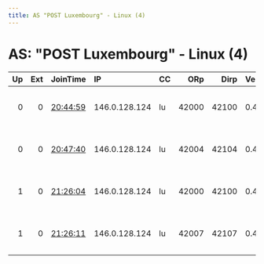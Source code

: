 ```yaml
---
title: AS "POST Luxembourg" - Linux (4)
---
```


# AS: "POST Luxembourg" - Linux (4)

|   Up |   Ext | JoinTime                                                                                            | IP            | CC   |   ORp |   Dirp | Version   | Contact                   | Nickname     |   eFamMembers |
|-----:|------:|:----------------------------------------------------------------------------------------------------|:--------------|:-----|------:|-------:|:----------|:--------------------------|:-------------|--------------:|
|    0 |     0 | [20:44:59](https://metrics.torproject.org/rs.html#details/8971B18F2EB0F3EB655C710CF3D7580D1618A469) | 146.0.128.124 | lu   | 42000 |  42100 | 0.4.2.7   | tor at 0x3d dot lu - 1x3d | MalakataLU00 |             1 |
|    0 |     0 | [20:47:40](https://metrics.torproject.org/rs.html#details/78564F310539BC68CF0248CFF985B108D08685E5) | 146.0.128.124 | lu   | 42004 |  42104 | 0.4.2.7   | tor at 0x3d dot lu - 1x3d | MalakataLU04 |             1 |
|    1 |     0 | [21:26:04](https://metrics.torproject.org/rs.html#details/0F38D8ED813790E2C50608636E14A147DF66946F) | 146.0.128.124 | lu   | 42000 |  42100 | 0.4.2.7   | tor at 0x3d dot lu - 1x3d | MalakataLU00 |             1 |
|    1 |     0 | [21:26:11](https://metrics.torproject.org/rs.html#details/2690098435B7849A87DCCE66A628C2563467D077) | 146.0.128.124 | lu   | 42007 |  42107 | 0.4.2.7   | tor at 0x3d dot lu - 1x3d | MalakataLU07 |             1 |
